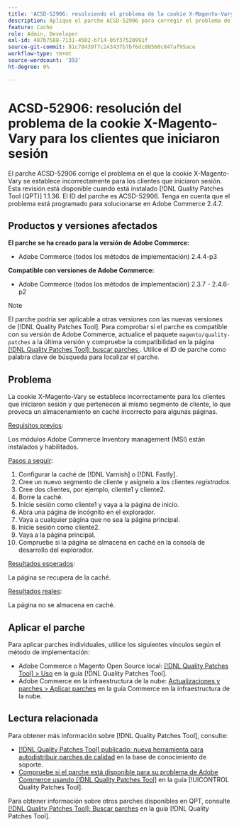 ```yaml
---
title: 'ACSD-52906: resolviendo el problema de la cookie X-Magento-Vary para el almacenamiento en caché de clientes que iniciaron sesión'
description: Aplique el parche ACSD-52906 para corregir el problema de Adobe Commerce en el que la cookie X-Magento-Vary se establece incorrectamente para los clientes que iniciaron sesión.
feature: Cache
role: Admin, Developer
exl-id: 487b7588-7131-4502-b714-05f37520991f
source-git-commit: 81c78439f7c243437b7b76dc80560c847af95ace
workflow-type: tm+mt
source-wordcount: '393'
ht-degree: 0%

---
```


# ACSD-52906: resolución del problema de la cookie X-Magento-Vary para los clientes que iniciaron sesión

El parche ACSD-52906 corrige el problema en el que la cookie X-Magento-Vary se establece incorrectamente para los clientes que iniciaron sesión. Esta revisión está disponible cuando está instalado [!DNL Quality Patches Tool (QPT)] 1.1.36. El ID del parche es ACSD-52906. Tenga en cuenta que el problema está programado para solucionarse en Adobe Commerce 2.4.7.

## Productos y versiones afectados

**El parche se ha creado para la versión de Adobe Commerce:**

* Adobe Commerce (todos los métodos de implementación) 2.4.4-p3

**Compatible con versiones de Adobe Commerce:**

* Adobe Commerce (todos los métodos de implementación) 2.3.7 - 2.4.6-p2

>[!NOTE]
>
>El parche podría ser aplicable a otras versiones con las nuevas versiones de [!DNL Quality Patches Tool]. Para comprobar si el parche es compatible con su versión de Adobe Commerce, actualice el paquete `magento/quality-patches` a la última versión y compruebe la compatibilidad en la página [[!DNL Quality Patches Tool]: buscar parches ](https://experienceleague.adobe.com/tools/commerce-quality-patches/index.html). Utilice el ID de parche como palabra clave de búsqueda para localizar el parche.

## Problema

La cookie X-Magento-Vary se establece incorrectamente para los clientes que iniciaron sesión y que pertenecen al mismo segmento de cliente, lo que provoca un almacenamiento en caché incorrecto para algunas páginas.

<u>Requisitos previos</u>:

Los módulos Adobe Commerce Inventory management (MSI) están instalados y habilitados.

<u>Pasos a seguir</u>:

1. Configurar la caché de [!DNL Varnish] o [!DNL Fastly].
1. Cree un nuevo segmento de cliente y asígnelo a los clientes *registrados*.
1. Cree dos clientes, por ejemplo, cliente1 y cliente2.
1. Borre la caché.
1. Inicie sesión como cliente1 y vaya a la página de inicio.
1. Abra una página de incógnito en el explorador.
1. Vaya a cualquier página que no sea la página principal.
1. Inicie sesión como cliente2.
1. Vaya a la página principal.
1. Compruebe si la página se almacena en caché en la consola de desarrollo del explorador.

<u>Resultados esperados</u>:

La página se recupera de la caché.

<u>Resultados reales</u>:

La página no se almacena en caché.

## Aplicar el parche

Para aplicar parches individuales, utilice los siguientes vínculos según el método de implementación:

* Adobe Commerce o Magento Open Source local: [[!DNL Quality Patches Tool] > Uso](/help/tools/quality-patches-tool/usage.md) en la guía [!DNL Quality Patches Tool].
* Adobe Commerce en la infraestructura de la nube: [Actualizaciones y parches > Aplicar parches](https://experienceleague.adobe.com/docs/commerce-cloud-service/user-guide/develop/upgrade/apply-patches.html) en la guía Commerce en la infraestructura de la nube.

## Lectura relacionada

Para obtener más información sobre [!DNL Quality Patches Tool], consulte:

* [[!DNL Quality Patches Tool] publicado: nueva herramienta para autodistribuir parches de calidad](https://experienceleague.adobe.com/en/docs/commerce-knowledge-base/kb/announcements/commerce-announcements/magento-quality-patches-released-new-tool-to-self-serve-quality-patches) en la base de conocimiento de soporte.
* [Compruebe si el parche está disponible para su problema de Adobe Commerce usando [!DNL Quality Patches Tool]](/help/tools/quality-patches-tool/patches-available-in-qpt/check-patch-for-magento-issue-with-magento-quality-patches.md) en la guía [!UICONTROL Quality Patches Tool].


Para obtener información sobre otros parches disponibles en QPT, consulte [[!DNL Quality Patches Tool]: Buscar parches](https://experienceleague.adobe.com/tools/commerce-quality-patches/index.html) en la guía [!DNL Quality Patches Tool].
